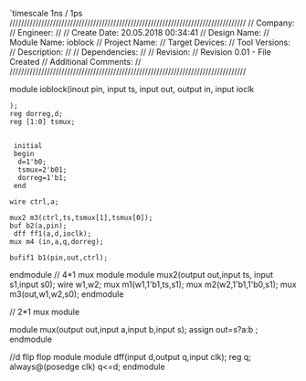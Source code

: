 `timescale 1ns / 1ps
//////////////////////////////////////////////////////////////////////////////////
// Company: 
// Engineer: 
// 
// Create Date: 20.05.2018 00:34:41
// Design Name: 
// Module Name: ioblock
// Project Name: 
// Target Devices: 
// Tool Versions: 
// Description: 
// 
// Dependencies: 
// 
// Revision:
// Revision 0.01 - File Created
// Additional Comments:
// 
//////////////////////////////////////////////////////////////////////////////////


module ioblock(inout pin,
                input ts,
                input out,
                output in,
                input ioclk
                          
    );
    reg dorreg,d;
    reg [1:0] tsmux;
    
      
     initial
     begin
      d=1'b0;
      tsmux=2'b01;
      dorreg=1'b1;
     end
    
    wire ctrl,a;
    
    mux2 m3(ctrl,ts,tsmux[1],tsmux[0]);
    buf b2(a,pin);
     dff ff1(a,d,ioclk);
    mux m4 (in,a,q,dorreg);
   
    bufif1 b1(pin,out,ctrl);
    
endmodule
// 4*1 mux module
module mux2(output out,input ts, input s1,input s0);
wire w1,w2;
mux m1(w1,1'b1,ts,s1);
mux m2(w2,1'b1,1'b0,s1);
mux m3(out,w1,w2,s0);
endmodule

// 2*1 mux module

module mux(output out,input a,input b,input s);
assign out=s?a:b ;
endmodule

//d flip flop module
module dff(input d,output q,input clk);
reg q;
always@(posedge clk)
 q<=d;
endmodule







 

